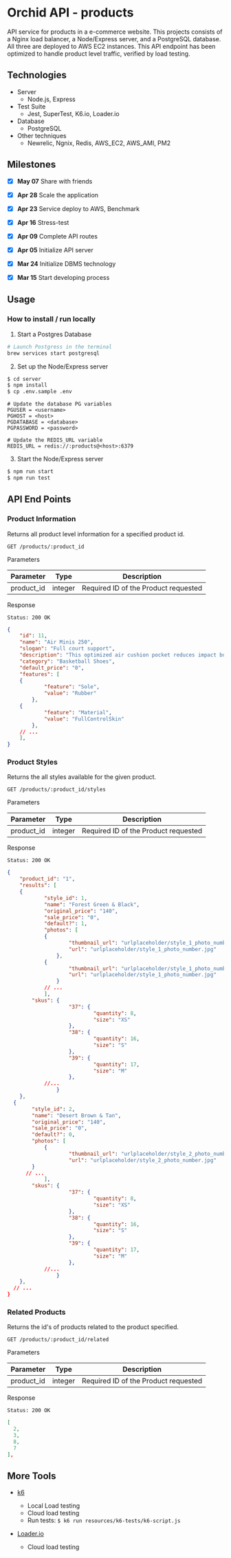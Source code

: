 # Orchid API - products
API service for products in a e-commerce website. This projects consists of a Nginx load balancer, a Node/Express server, and a PostgreSQL database. All three are deployed to AWS EC2 instances. This API endpoint has been optimized to handle product level traffic, verified by load testing.

## Technologies

- Server
  - Node.js, Express
- Test Suite
  - Jest, SuperTest, K6.io, Loader.io
- Database
  - PostgreSQL
- Other techniques
  - Newrelic, Ngnix, Redis, AWS_EC2, AWS_AMI, PM2

## Milestones

-   [x] **May 07** Share with friends
-   [x] **Apr 28** Scale the application
-   [x] **Apr 23** Service deploy to AWS, Benchmark
-   [x] **Apr 16** Stress-test
-   [x] **Apr 09** Complete API routes
-   [x] **Apr 05** Initialize API server
-   [x] **Mar 24** Initialize DBMS technology
-   [x] **Mar 15** Start developing process


## Usage

### How to install / run locally

1. Start a Postgres Database
```sh
# Launch Postgress in the terminal
brew services start postgresql
```

2. Set up the Node/Express server
```sh
$ cd server
$ npm install
$ cp .env.sample .env
```
```env
# Update the database PG variables
PGUSER = <username>
PGHOST = <host>
PGDATABASE = <database>
PGPASSWORD = <password>

# Update the REDIS_URL variable
REDIS_URL = redis://:products@<host>:6379
```

3. Start the Node/Express server
```sh
$ npm run start
$ npm run test
```


## API End Points

### Product Information

Returns all product level information for a specified product id.

`GET /products/:product_id`

Parameters

| Parameter  | Type    | Description                          |
| ---------- | ------- | ------------------------------------ |
| product_id | integer | Required ID of the Product requested |

Response

`Status: 200 OK `

```json
{
	"id": 11,
	"name": "Air Minis 250",
	"slogan": "Full court support",
	"description": "This optimized air cushion pocket reduces impact but keeps a perfect balance underfoot.",
	"category": "Basketball Shoes",
	"default_price": "0",
	"features": [
  	{
			"feature": "Sole",
			"value": "Rubber"
		},
  	{
			"feature": "Material",
			"value": "FullControlSkin"
		},
  	// ...
	],
}
```

### Product Styles

Returns the all styles available for the given product.

`GET /products/:product_id/styles`

Parameters

| Parameter  | Type    | Description                          |
| ---------- | ------- | ------------------------------------ |
| product_id | integer | Required ID of the Product requested |

Response

`Status: 200 OK `

```json
{
	"product_id": "1",
	"results": [
  	{
			"style_id": 1,
			"name": "Forest Green & Black",
			"original_price": "140",
			"sale_price": "0",
			"default?": 1,
			"photos": [
  			{
					"thumbnail_url": "urlplaceholder/style_1_photo_number_thumbnail.jpg",
					"url": "urlplaceholder/style_1_photo_number.jpg"
				},
  			{
					"thumbnail_url": "urlplaceholder/style_1_photo_number_thumbnail.jpg",
					"url": "urlplaceholder/style_1_photo_number.jpg"
				}
  			// ...
			],
		"skus": {
                	"37": {
                    		"quantity": 8,
                    		"size": "XS"
                	},
                	"38": {
                    		"quantity": 16,
                    		"size": "S"
                	},
                	"39": {
                    		"quantity": 17,
                    		"size": "M"
                	},
			//...
            	}
	},
  {
		"style_id": 2,
		"name": "Desert Brown & Tan",
		"original_price": "140",
		"sale_price": "0",
		"default?": 0,
		"photos": [
  			{
					"thumbnail_url": "urlplaceholder/style_2_photo_number_thumbnail.jpg",
					"url": "urlplaceholder/style_2_photo_number.jpg"
        }
      // ...
			],
		"skus": {
                	"37": {
                    		"quantity": 8,
                    		"size": "XS"
                	},
                	"38": {
                    		"quantity": 16,
                    		"size": "S"
                	},
                	"39": {
                    		"quantity": 17,
                    		"size": "M"
                	},
			//...
            	}
	},
  // ...
}
```



### Related Products

Returns the id's of products related to the product specified.

`GET /products/:product_id/related`

Parameters

| Parameter  | Type    | Description                          |
| ---------- | ------- | ------------------------------------ |
| product_id | integer | Required ID of the Product requested |

Response

`Status: 200 OK `

```json
[
  2,
  3,
  8,
  7
],
```

## More Tools

- [k6](https://k6.io/)
  - Local Load testing
  - Cloud load testing
  - Run tests:
  `$ k6 run resources/k6-tests/k6-script.js`

- [Loader.io](https://loader.io/)
  - Cloud load testing

